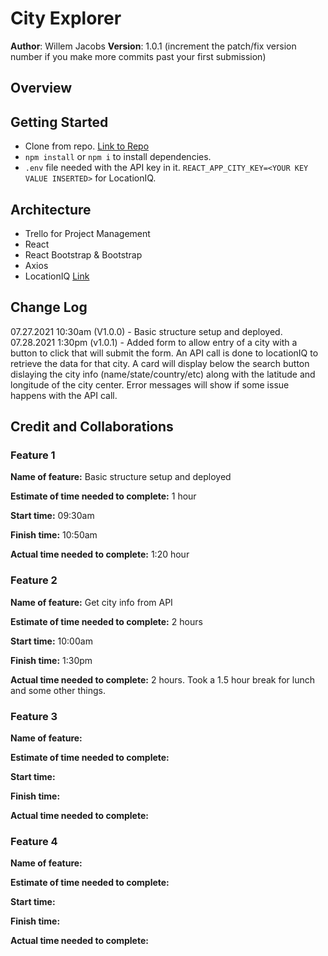 # City Explorer

**Author**: Willem Jacobs
**Version**: 1.0.1 (increment the patch/fix version number if you make more commits past your first submission)

## Overview

<!-- Provide a high level overview of what this application is and why you are building it, beyond the fact that it's an assignment for this class. (i.e. What's your problem domain?) -->

## Getting Started

- Clone from repo. [Link to Repo](https://github.com/Willem-Jacobs/city-explorer)
- `npm install` or `npm i` to install dependencies.
- `.env` file needed with the API key in it. `REACT_APP_CITY_KEY=<YOUR KEY VALUE INSERTED>` for LocationIQ.

## Architecture

- Trello for Project Management
- React
- React Bootstrap & Bootstrap
- Axios
- LocationIQ [Link](https://locationiq.com/)

<!-- Provide a detailed description of the application design. What technologies (languages, libraries, etc) you're using, and any other relevant design information. -->

## Change Log

07.27.2021 10:30am (V1.0.0) - Basic structure setup and deployed.
07.28.2021 1:30pm (v1.0.1) - Added form to allow entry of a city with a button to click that will submit the form. An API call is done to locationIQ to retrieve the data for that city. A card will display below the search button dislaying the city info (name/state/country/etc) along with the latitude and longitude of the city center. Error messages will show if some issue happens with the API call.

## Credit and Collaborations

<!-- Give credit (and a link) to other people or resources that helped you build this application. -->

### Feature 1

**Name of feature:** Basic structure setup and deployed

**Estimate of time needed to complete:** 1 hour

**Start time:** 09:30am

**Finish time:** 10:50am

**Actual time needed to complete:** 1:20 hour

### Feature 2

**Name of feature:** Get city info from API

**Estimate of time needed to complete:** 2 hours

**Start time:** 10:00am

**Finish time:** 1:30pm

**Actual time needed to complete:** 2 hours. Took a 1.5 hour break for lunch and some other things.

### Feature 3

**Name of feature:**

**Estimate of time needed to complete:**

**Start time:**

**Finish time:**

**Actual time needed to complete:**

### Feature 4

**Name of feature:**

**Estimate of time needed to complete:**

**Start time:**

**Finish time:**

**Actual time needed to complete:**
